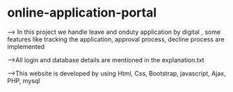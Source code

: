 # online-application-portal
--> In this project we handle leave and onduty application by digital , some features like tracking the application, approval process, decline process are implemented

-->All login and database details are mentioned in the explanation.txt

-->This website is developed by using Html, Css, Bootstrap, javascript, Ajax, PHP, mysql

